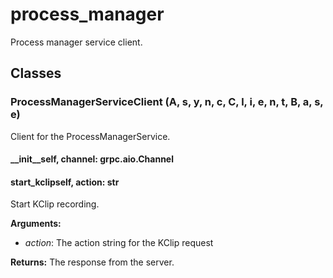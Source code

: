 # process_manager

Process manager service client.

## Classes

### ProcessManagerServiceClient (A, s, y, n, c, C, l, i, e, n, t, B, a, s, e)

Client for the ProcessManagerService.

#### __init__self, channel: grpc.aio.Channel


#### start_kclipself, action: str

Start KClip recording.

**Arguments:**
- *action*: The action string for the KClip request

**Returns:**
            The response from the server.
